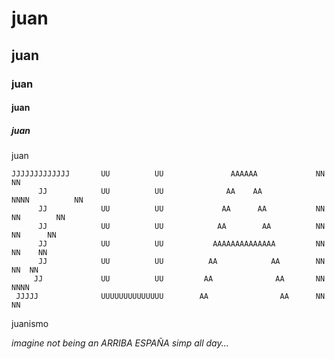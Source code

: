 # juan
## juan
### juan
#### juan
##### juan
juan

```
JJJJJJJJJJJJJ       UU          UU               AAAAAA             NN            NN
      JJ            UU          UU              AA    AA            NNNN          NN
      JJ            UU          UU             AA      AA           NN  NN        NN
      JJ            UU          UU            AA        AA          NN    NN      NN
      JJ            UU          UU           AAAAAAAAAAAAAA         NN      NN    NN
      JJ            UU          UU          AA            AA        NN        NN  NN
     JJ             UU          UU         AA              AA       NN          NNNN
 JJJJJ              UUUUUUUUUUUUUU        AA                AA      NN            NN
 ```

juanismo

*imagine not being an ARRIBA ESPAÑA simp all day...*






